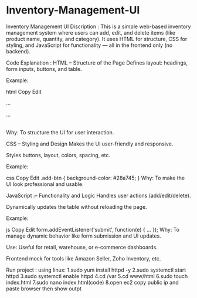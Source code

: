 # Inventory-Management-UI
Inventory Management UI
Discription :
This is a simple web-based inventory management system where users can add, edit, and delete items (like product name, quantity, and category). It uses HTML for structure, CSS for styling, and JavaScript for functionality — all in the frontend only (no backend).

Code Explanation :
HTML – Structure of the Page
Defines layout: headings, form inputs, buttons, and table.

Example:

html
Copy
Edit
<form>...</form>  <!-- Form for input -->
<table>...</table> <!-- Table to display inventory -->
Why: To structure the UI for user interaction.

 CSS – Styling and Design
Makes the UI user-friendly and responsive.

Styles buttons, layout, colors, spacing, etc.

Example:

css
Copy
Edit
.add-btn {
  background-color: #28a745;
}
Why: To make the UI look professional and usable.

 JavaScript :–
 Functionality and Logic
Handles user actions (add/edit/delete).

Dynamically updates the table without reloading the page.

Example:

js
Copy
Edit
form.addEventListener('submit', function(e) { ... });
Why: To manage dynamic behavior like form submission and UI updates.

Use:
Useful for retail, warehouse, or e-commerce dashboards.

Frontend mock for tools like Amazon Seller, Zoho Inventory, etc.

Run  project :
using linux:
1.sudo yum install httpd -y
2.sudo systemctl start httpd
3.sudo systemctl enable httpd
4.cd /var
5.cd www/html
6.sudo touch index.html
7.sudo nano index.html(code)
8.open ec2 copy public ip and paste browser then show outpt

